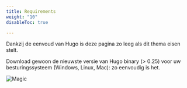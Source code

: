 ```yaml
---
title: Requirements
weight: "10"
disableToc: true

---
```

Dankzij de eenvoud van Hugo is deze pagina zo leeg als dit thema eisen stelt.

Download gewoon de nieuwste versie van Hugo binary (> 0.25) voor uw besturingssysteem (Windows, Linux, Mac): zo eenvoudig is het.

![Magic](/en/basics/requirements/images/magic.gif?classes=shadow)